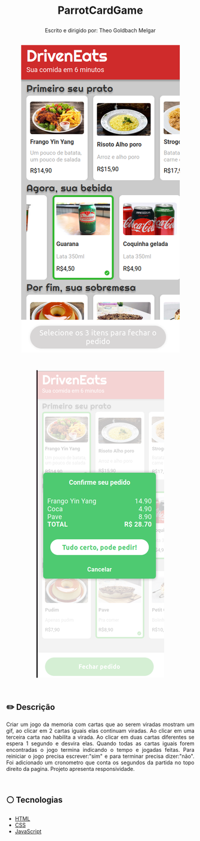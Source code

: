 # <p align = "center"> ParrotCardGame </p>

<p align = "center">
Escrito e dirigido por: Theo Goldbach Melgar
</br>
</br>
<p align = "center"> <img src="https://github.com/theomelgar/driven-eats/blob/main/driveneats1.png"/> </p>

</br>
<p align = "center"> <img src="https://github.com/theomelgar/driven-eats/blob/main/driveneats.png"/> </p>
</br>

## ✏️ Descrição
<p align="justify" >Criar um jogo da memoria com cartas que ao serem viradas mostram um gif, ao clicar em 2 cartas iguais elas continuam viradas.
Ao clicar em uma terceira carta nao habilita a virada. Ao clicar em duas cartas diferentes se espera 1 segundo e desvira elas. Quando todas
as cartas iguais forem encontradas o jogo termina indicando o tempo e jogadas feitas. Para reiniciar o jogo precisa escrever:"sim" e para terminar
precisa dizer:"não". Foi adicionado um cronometro que conta os segundos da partida no topo direito da pagina. Projeto apresenta responsividade.</p>

</br>

##  <p align = "left"> :white_circle: Tecnologias</p>

- [HTML](https://developer.mozilla.org/pt-BR/docs/Web/HTML)
- [CSS](https://developer.mozilla.org/pt-BR/docs/Web/CSS)
- [JavaScript](https://developer.mozilla.org/pt-BR/docs/Web/JavaScript)

</br>

